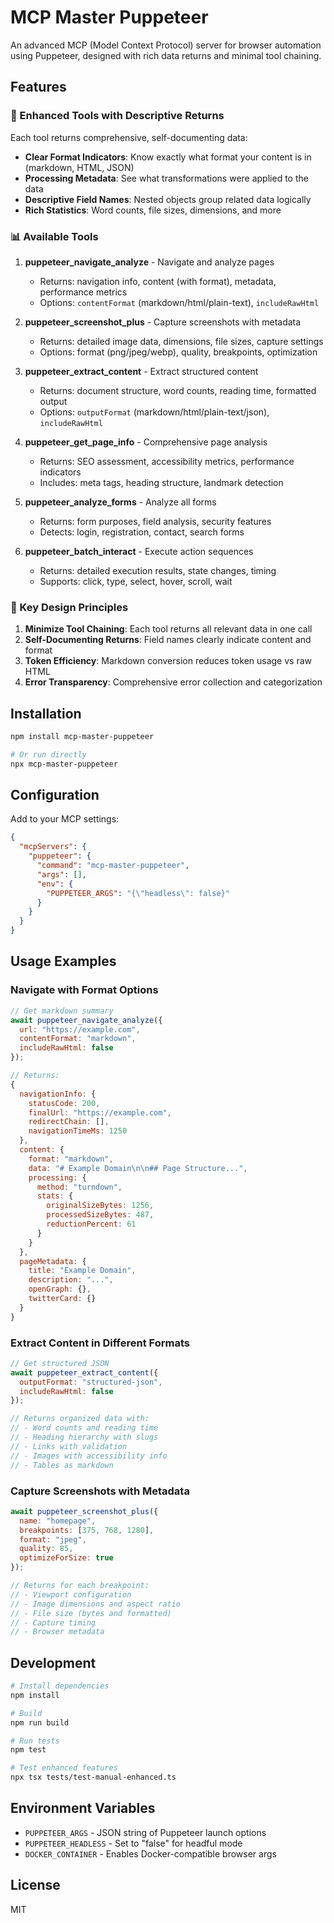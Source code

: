 # MCP Master Puppeteer

An advanced MCP (Model Context Protocol) server for browser automation using Puppeteer, designed with rich data returns and minimal tool chaining.

## Features

### 🎯 Enhanced Tools with Descriptive Returns

Each tool returns comprehensive, self-documenting data:

- **Clear Format Indicators**: Know exactly what format your content is in (markdown, HTML, JSON)
- **Processing Metadata**: See what transformations were applied to the data
- **Descriptive Field Names**: Nested objects group related data logically
- **Rich Statistics**: Word counts, file sizes, dimensions, and more

### 📊 Available Tools

1. **puppeteer_navigate_analyze** - Navigate and analyze pages
   - Returns: navigation info, content (with format), metadata, performance metrics
   - Options: `contentFormat` (markdown/html/plain-text), `includeRawHtml`

2. **puppeteer_screenshot_plus** - Capture screenshots with metadata
   - Returns: detailed image data, dimensions, file sizes, capture settings
   - Options: format (png/jpeg/webp), quality, breakpoints, optimization

3. **puppeteer_extract_content** - Extract structured content
   - Returns: document structure, word counts, reading time, formatted output
   - Options: `outputFormat` (markdown/html/plain-text/json), `includeRawHtml`

4. **puppeteer_get_page_info** - Comprehensive page analysis
   - Returns: SEO assessment, accessibility metrics, performance indicators
   - Includes: meta tags, heading structure, landmark detection

5. **puppeteer_analyze_forms** - Analyze all forms
   - Returns: form purposes, field analysis, security features
   - Detects: login, registration, contact, search forms

6. **puppeteer_batch_interact** - Execute action sequences
   - Returns: detailed execution results, state changes, timing
   - Supports: click, type, select, hover, scroll, wait

### 🚀 Key Design Principles

1. **Minimize Tool Chaining**: Each tool returns all relevant data in one call
2. **Self-Documenting Returns**: Field names clearly indicate content and format
3. **Token Efficiency**: Markdown conversion reduces token usage vs raw HTML
4. **Error Transparency**: Comprehensive error collection and categorization

## Installation

```bash
npm install mcp-master-puppeteer

# Or run directly
npx mcp-master-puppeteer
```

## Configuration

Add to your MCP settings:

```json
{
  "mcpServers": {
    "puppeteer": {
      "command": "mcp-master-puppeteer",
      "args": [],
      "env": {
        "PUPPETEER_ARGS": "{\"headless\": false}"
      }
    }
  }
}
```

## Usage Examples

### Navigate with Format Options

```javascript
// Get markdown summary
await puppeteer_navigate_analyze({
  url: "https://example.com",
  contentFormat: "markdown",
  includeRawHtml: false
});

// Returns:
{
  navigationInfo: {
    statusCode: 200,
    finalUrl: "https://example.com",
    redirectChain: [],
    navigationTimeMs: 1250
  },
  content: {
    format: "markdown",
    data: "# Example Domain\n\n## Page Structure...",
    processing: {
      method: "turndown",
      stats: {
        originalSizeBytes: 1256,
        processedSizeBytes: 487,
        reductionPercent: 61
      }
    }
  },
  pageMetadata: {
    title: "Example Domain",
    description: "...",
    openGraph: {},
    twitterCard: {}
  }
}
```

### Extract Content in Different Formats

```javascript
// Get structured JSON
await puppeteer_extract_content({
  outputFormat: "structured-json",
  includeRawHtml: false
});

// Returns organized data with:
// - Word counts and reading time
// - Heading hierarchy with slugs
// - Links with validation
// - Images with accessibility info
// - Tables as markdown
```

### Capture Screenshots with Metadata

```javascript
await puppeteer_screenshot_plus({
  name: "homepage",
  breakpoints: [375, 768, 1280],
  format: "jpeg",
  quality: 85,
  optimizeForSize: true
});

// Returns for each breakpoint:
// - Viewport configuration
// - Image dimensions and aspect ratio
// - File size (bytes and formatted)
// - Capture timing
// - Browser metadata
```

## Development

```bash
# Install dependencies
npm install

# Build
npm run build

# Run tests
npm test

# Test enhanced features
npx tsx tests/test-manual-enhanced.ts
```

## Environment Variables

- `PUPPETEER_ARGS` - JSON string of Puppeteer launch options
- `PUPPETEER_HEADLESS` - Set to "false" for headful mode
- `DOCKER_CONTAINER` - Enables Docker-compatible browser args

## License

MIT